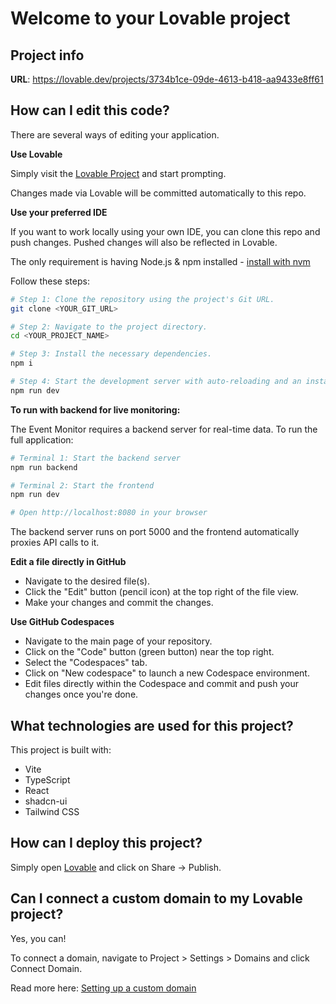 # Welcome to your Lovable project

## Project info

**URL**: https://lovable.dev/projects/3734b1ce-09de-4613-b418-aa9433e8ff61

## How can I edit this code?

There are several ways of editing your application.

**Use Lovable**

Simply visit the [Lovable Project](https://lovable.dev/projects/3734b1ce-09de-4613-b418-aa9433e8ff61) and start prompting.

Changes made via Lovable will be committed automatically to this repo.

**Use your preferred IDE**

If you want to work locally using your own IDE, you can clone this repo and push changes. Pushed changes will also be reflected in Lovable.

The only requirement is having Node.js & npm installed - [install with nvm](https://github.com/nvm-sh/nvm#installing-and-updating)

Follow these steps:

```sh
# Step 1: Clone the repository using the project's Git URL.
git clone <YOUR_GIT_URL>

# Step 2: Navigate to the project directory.
cd <YOUR_PROJECT_NAME>

# Step 3: Install the necessary dependencies.
npm i

# Step 4: Start the development server with auto-reloading and an instant preview.
npm run dev
```

**To run with backend for live monitoring:**

The Event Monitor requires a backend server for real-time data. To run the full application:

```sh
# Terminal 1: Start the backend server
npm run backend

# Terminal 2: Start the frontend
npm run dev

# Open http://localhost:8080 in your browser
```

The backend server runs on port 5000 and the frontend automatically proxies API calls to it.

**Edit a file directly in GitHub**

- Navigate to the desired file(s).
- Click the "Edit" button (pencil icon) at the top right of the file view.
- Make your changes and commit the changes.

**Use GitHub Codespaces**

- Navigate to the main page of your repository.
- Click on the "Code" button (green button) near the top right.
- Select the "Codespaces" tab.
- Click on "New codespace" to launch a new Codespace environment.
- Edit files directly within the Codespace and commit and push your changes once you're done.

## What technologies are used for this project?

This project is built with:

- Vite
- TypeScript
- React
- shadcn-ui
- Tailwind CSS

## How can I deploy this project?

Simply open [Lovable](https://lovable.dev/projects/3734b1ce-09de-4613-b418-aa9433e8ff61) and click on Share -> Publish.

## Can I connect a custom domain to my Lovable project?

Yes, you can!

To connect a domain, navigate to Project > Settings > Domains and click Connect Domain.

Read more here: [Setting up a custom domain](https://docs.lovable.dev/tips-tricks/custom-domain#step-by-step-guide)
